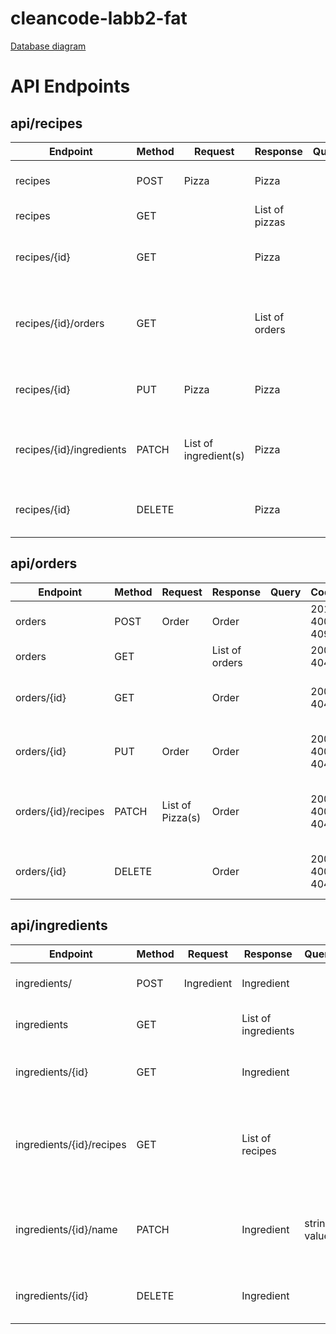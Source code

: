 # cleancode-labb2-fat

[Database diagram](https://drive.google.com/file/d/1wB6NgBqBcbWlpGmi5RmCkFG-Gyrc5Xm_/view?usp=sharing)

# API Endpoints

## api/recipes

 Endpoint | Method | Request | Response | Query | Codes | Description 
|-|-|-|-|-|-|-|
recipes | POST | Pizza | Pizza | | 201, 400, 409 | Adds a new recipe
recipes | GET | | List of pizzas | | 200, 404 | Retrieves all recipes 
recipes/{id} | GET | | Pizza | | 200, 404 | Retrieves a recipe with the specified ID 
recipes/{id}/orders | GET | | List of orders | | 200, 404 | Retrieves all orders containing the supplied recipe ID 
recipes/{id} | PUT | Pizza | Pizza | | 200, 400, 404 | Updates a recipe with the specified ID 
recipes/{id}/ingredients | PATCH | List of ingredient(s) | Pizza | | 200, 400, 404 | Modifies ingredients in a recipe with the supplied ID 
recipes/{id} | DELETE | | Pizza | | 200, 400, 404 | Deletes a recipe with the specified ID 

## api/orders

| Endpoint | Method | Request | Response | Query | Codes | Description |
|-|-|-|-|-|-|-|
orders | POST | Order | Order | | 201, 400, 409 | Adds a new order
orders | GET | | List of orders | | 200, 404 | Retrieves all orders 
orders/{id} | GET | | Order | | 200, 404 | Retrieves a order with the specified ID 
orders/{id} | PUT | Order| Order | | 200, 400, 404 | Updates a order with the specified ID 
orders/{id}/recipes | PATCH | List of Pizza(s) | Order | | 200, 400, 404 | Modifies recipes in a order with the supplied ID
orders/{id} | DELETE | | Order | | 200, 400, 404 | Deletes a order with the specified ID 

## api/ingredients

| Endpoint | Method | Request | Response | Query | Codes | Description |
|-|-|-|-|-|-|-|
ingredients/ | POST | Ingredient | Ingredient | | 201, 400, 409 | Creates a new Ingredient
ingredients | GET | | List of ingredients | | 200, 404 | Retrieves all ingredients 
ingredients/{id} | GET | | Ingredient | | 200, 404 | Retrieves a ingredient with the specified ID 
ingredients/{id}/recipes | GET | | List of recipes | | 200, 404 | Retrieves all recipes containing the supplied ingredient ID
ingredients/{id}/name | PATCH | | Ingredient | string value | 200, 400, 404, 409 | Modifies the name of a ingredients with the supplied ID
ingredients/{id} | DELETE | | Ingredient | | 200, 400, 404 | Deletes a ingredient with the specified ID 